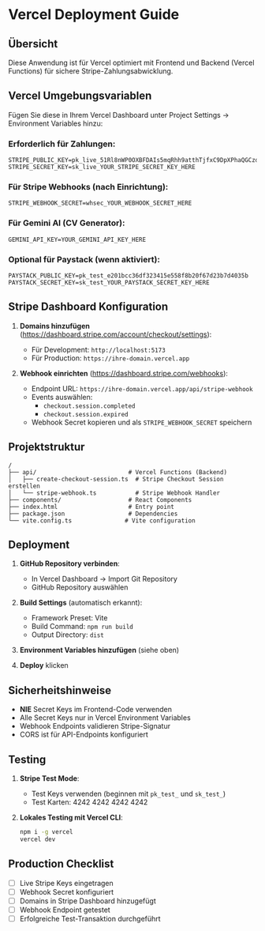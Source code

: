# Vercel Deployment Guide

## Übersicht
Diese Anwendung ist für Vercel optimiert mit Frontend und Backend (Vercel Functions) für sichere Stripe-Zahlungsabwicklung.

## Vercel Umgebungsvariablen

Fügen Sie diese in Ihrem Vercel Dashboard unter Project Settings → Environment Variables hinzu:

### Erforderlich für Zahlungen:
```
STRIPE_PUBLIC_KEY=pk_live_51Rl8nWP0OXBFDAIs5mqRhh9atthTjfxC9DpXPhaQGCzd4LYWxBBqQrmq0kd6orkf8VuiJAzcH0CuRayqzPekdGm900pTg7NIl6
STRIPE_SECRET_KEY=sk_live_YOUR_STRIPE_SECRET_KEY_HERE
```

### Für Stripe Webhooks (nach Einrichtung):
```
STRIPE_WEBHOOK_SECRET=whsec_YOUR_WEBHOOK_SECRET_HERE
```

### Für Gemini AI (CV Generator):
```
GEMINI_API_KEY=YOUR_GEMINI_API_KEY_HERE
```

### Optional für Paystack (wenn aktiviert):
```
PAYSTACK_PUBLIC_KEY=pk_test_e201bcc36df323415e558f8b20f67d23b7d4035b
PAYSTACK_SECRET_KEY=sk_test_YOUR_PAYSTACK_SECRET_KEY_HERE
```

## Stripe Dashboard Konfiguration

1. **Domains hinzufügen** (https://dashboard.stripe.com/account/checkout/settings):
   - Für Development: `http://localhost:5173`
   - Für Production: `https://ihre-domain.vercel.app`

2. **Webhook einrichten** (https://dashboard.stripe.com/webhooks):
   - Endpoint URL: `https://ihre-domain.vercel.app/api/stripe-webhook`
   - Events auswählen:
     - `checkout.session.completed`
     - `checkout.session.expired`
   - Webhook Secret kopieren und als `STRIPE_WEBHOOK_SECRET` speichern

## Projektstruktur

```
/
├── api/                          # Vercel Functions (Backend)
│   ├── create-checkout-session.ts  # Stripe Checkout Session erstellen
│   └── stripe-webhook.ts           # Stripe Webhook Handler
├── components/                   # React Components
├── index.html                    # Entry point
├── package.json                  # Dependencies
└── vite.config.ts               # Vite configuration
```

## Deployment

1. **GitHub Repository verbinden**:
   - In Vercel Dashboard → Import Git Repository
   - GitHub Repository auswählen

2. **Build Settings** (automatisch erkannt):
   - Framework Preset: Vite
   - Build Command: `npm run build`
   - Output Directory: `dist`

3. **Environment Variables hinzufügen** (siehe oben)

4. **Deploy** klicken

## Sicherheitshinweise

- **NIE** Secret Keys im Frontend-Code verwenden
- Alle Secret Keys nur in Vercel Environment Variables
- Webhook Endpoints validieren Stripe-Signatur
- CORS ist für API-Endpoints konfiguriert

## Testing

1. **Stripe Test Mode**:
   - Test Keys verwenden (beginnen mit `pk_test_` und `sk_test_`)
   - Test Karten: 4242 4242 4242 4242

2. **Lokales Testing mit Vercel CLI**:
   ```bash
   npm i -g vercel
   vercel dev
   ```

## Production Checklist

- [ ] Live Stripe Keys eingetragen
- [ ] Webhook Secret konfiguriert
- [ ] Domains in Stripe Dashboard hinzugefügt
- [ ] Webhook Endpoint getestet
- [ ] Erfolgreiche Test-Transaktion durchgeführt